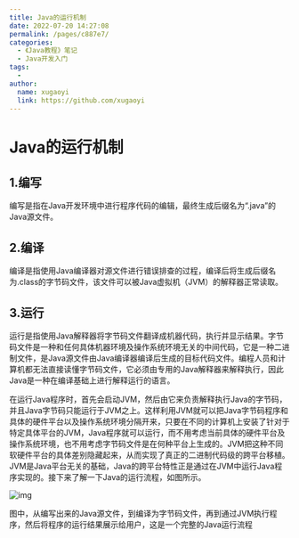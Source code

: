 ```yaml
---
title: Java的运行机制
date: 2022-07-20 14:27:08
permalink: /pages/c887e7/
categories:
  - 《Java教程》笔记
  - Java开发入门
tags:
  - 
author: 
  name: xugaoyi
  link: https://github.com/xugaoyi
---
```



#  Java的运行机制

## 1.编写

编写是指在Java开发环境中进行程序代码的编辑，最终生成后缀名为“.java”的Java源文件。

## 2.编译

编译是指使用Java编译器对源文件进行错误排查的过程，编译后将生成后缀名为.class的字节码文件，该文件可以被Java虚拟机（JVM）的解释器正常读取。

## 3.运行

运行是指使用Java解释器将字节码文件翻译成机器代码，执行并显示结果。字节码文件是一种和任何具体机器环境及操作系统环境无关的中间代码，它是一种二进制文件，是Java源文件由Java编译器编译后生成的目标代码文件。编程人员和计算机都无法直接读懂字节码文件，它必须由专用的Java解释器来解释执行，因此Java是一种在编译基础上进行解释运行的语言。

在运行Java程序时，首先会启动JVM，然后由它来负责解释执行Java的字节码，并且Java字节码只能运行于JVM之上。这样利用JVM就可以把Java字节码程序和具体的硬件平台以及操作系统环境分隔开来，只要在不同的计算机上安装了针对于特定具体平台的JVM，Java程序就可以运行，而不用考虑当前具体的硬件平台及操作系统环境，也不用考虑字节码文件是在何种平台上生成的。JVM把这种不同软硬件平台的具体差别隐藏起来，从而实现了真正的二进制代码级的跨平台移植。JVM是Java平台无关的基础，Java的跨平台特性正是通过在JVM中运行Java程序实现的。接下来了解一下Java的运行流程，如图所示。

![img](\images\Java\Java运行机制.jpg)

图中，从编写出来的Java源文件，到编译为字节码文件，再到通过JVM执行程序，然后将程序的运行结果展示给用户，这是一个完整的Java运行流程
